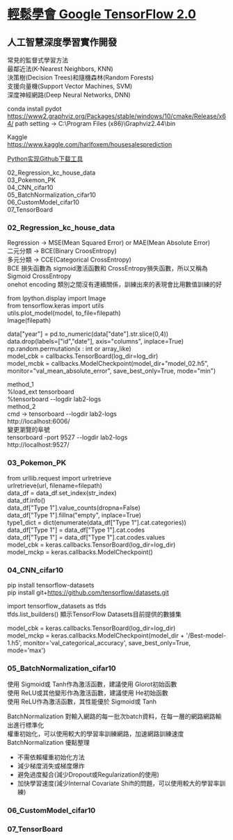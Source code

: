 

# [輕鬆學會 Google TensorFlow 2.0 ](https://github.com/taipeitechmmslab/MMSLAB-TF2)
## 人工智慧深度學習實作開發

常見的監督式學習方法  
最鄰近法(K-Nearest Neighbors, KNN)  
決策樹(Decision Trees)和隨機森林(Random Forests)  
支援向量機(Support Vector Machines, SVM)  
深度神經網路(Deep Neural Networks, DNN)



conda install pydot
https://www2.graphviz.org/Packages/stable/windows/10/cmake/Release/x64/
path setting -> C:\Program Files (x86)\Graphviz2.44\bin



Kaggle  
https://www.kaggle.com/harlfoxem/housesalesprediction


[Python实现Github下载工具](https://blog.csdn.net/sherpahu/article/details/81022575)  

02_Regression_kc_house_data  
03_Pokemon_PK  
04_CNN_cifar10  
05_BatchNormalization_cifar10  
06_CustomModel_cifar10  
07_TensorBoard  


### 02_Regression_kc_house_data
Regression -> MSE(Mean Squared Error) or MAE(Mean Absolute Error)  
二元分類 -> BCE(Binary CroosEntropy)  
多元分類 -> CCE(Categorical CrossEntropy)  
BCE 損失函數為 sigmoid激活函數和 CrossEntropy損失函數，所以又稱為 Sigmoid CrossEntropy  
onehot encoding 類別之間沒有連續關係，訓練出來的表現會比用數值訓練的好  

from Ipython.display import Image  
from tensorflow.keras import utils  
utils.plot_model(model, to_file=filepath)  
Image(filepath)  

data["year"] = pd.to_numeric(data["date"].str.slice(0,4))  
data.drop(labels=["id","date"], axis="columns", inplace=True)  
np.random.permutation(x : int or array_like)  
model_cbk = callbacks.TensorBoard(log_dir=log_dir)  
model_mcbk = callbacks.ModelCheckpoint(model_dir+"model_02.h5", monitor="val_mean_absolute_error", save_best_only=True, mode="min")  

method_1  
%load_ext tensorboard  
%tensorboard --logdir lab2-logs  
method_2  
cmd  ->
tensorboard --logdir lab2-logs  
http://localhost:6006/  
變更瀏覽的阜號  
tensorboard -port 9527 --logdir lab2-logs  
http://localhost:9527/  

### 03_Pokemon_PK
from urllib.request import urlretrieve  
urlretrieve(url, filename=filepath)  
data_df = data_df.set_index(str_index)  
data_df.info()  
data_df["Type 1"].value_counts(dropna=False)    
data_df["Type 1"].fillna("empty", inplace=True)  
type1_dict = dict(enumerate(data_df["Type 1"].cat.categories))  
data_df["Type 1"] = data_df["Type 1"].cat.codes  
data_df["Type 1"] = data_df["Type 1"].cat.codes.values  
model_cbk = keras.callbacks.TensorBoard(log_dir=log_dir)  
model_mckp = keras.callbacks.ModelCheckpoint()  

### 04_CNN_cifar10
pip install tensorflow-datasets  
pip install git+https://github.com/tensorflow/datasets.git  

import tensorflow_datasets as tfds  
tfds.list_builders()  顯示TensorFlow Datasets目前提供的數據集  

model_cbk = keras.callbacks.TensorBoard(log_dir=log_dir)  
model_mckp = keras.callbacks.ModelCheckpoint(model_dir + '/Best-model-1.h5', monitor='val_categorical_accuracy', save_best_only=True, mode='max')  
### 05_BatchNormalization_cifar10
使用 Sigmoid或 Tanh作為激活函數，建議使用 Glorot初始函數  
使用 ReLU或其他變形作為激活函數，建議使用 He初始函數  
使用 ReLU作為激活函數，其性能優於 Sigmoid或 Tanh  

BatchNormalization 對輸入網路的每一批次batch資料，在每一層的網路網路輸出進行標準化  
權重初始化，可以使用較大的學習率訓練網路，加速網路訓練速度  
BatchNormalization 優點整理  
* 不需依賴權重初始化方法
* 減少梯度消失或梯度爆炸
* 避免過度擬合(減少Dropout或Regularization的使用)
* 加快學習速度(減少Internal Covariate Shift的問題，可以使用較大的學習率訓練)
### 06_CustomModel_cifar10
### 07_TensorBoard




